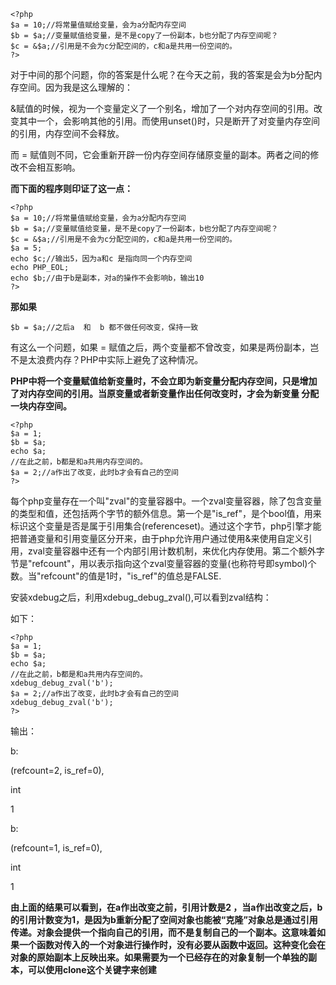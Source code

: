 ```
<?php
$a = 10;//将常量值赋给变量，会为a分配内存空间
$b = $a;//变量赋值给变量，是不是copy了一份副本，b也分配了内存空间呢？
$c = &$a;//引用是不会为c分配空间的，c和a是共用一份空间的。
?>
```
对于中间的那个问题，你的答案是什么呢？在今天之前，我的答案是会为b分配内存空间。因为我是这么理解的：

&赋值的时候，视为一个变量定义了一个别名，增加了一个对内存空间的引用。改变其中一个，会影响其他的引用。而使用unset()时，只是断开了对变量内存空间的引用，内存空间不会释放。

而 = 赋值则不同，它会重新开辟一份内存空间存储原变量的副本。两者之间的修改不会相互影响。

**而下面的程序则印证了这一点：**

```
<?php
$a = 10;//将常量值赋给变量，会为a分配内存空间
$b = $a;//变量赋值给变量，是不是copy了一份副本，b也分配了内存空间呢？
$c = &$a;//引用是不会为c分配空间的，c和a是共用一份空间的。
$a = 5;
echo $c;//输出5，因为a和c 是指向同一个内存空间
echo PHP_EOL;
echo $b;//由于b是副本，对a的操作不会影响b，输出10
?>
```
**那如果**

```
$b = $a;//之后a  和  b 都不做任何改变，保持一致
```
有这么一个问题，如果 = 赋值之后，两个变量都不曾改变，如果是两份副本，岂不是太浪费内存？PHP中实际上避免了这种情况。

**PHP中将一个变量赋值给新变量时，不会立即为新变量分配内存空间，只是增加了对内存空间的引用。当原变量或者新变量作出任何改变时，才会为新变量 分配一块内存空间。**

```
<?php
$a = 1;
$b = $a;
echo $a;
//在此之前，b都是和a共用内存空间的。
$a = 2;//a作出了改变，此时b才会有自己的空间
?>
```
每个php变量存在一个叫"zval"的变量容器中。一个zval变量容器，除了包含变量的类型和值，还包括两个字节的额外信息。第一个是"is_ref"，是个bool值，用来标识这个变量是否是属于引用集合(referenceset)。通过这个字节，php引擎才能把普通变量和引用变量区分开来，由于php允许用户通过使用&来使用自定义引用，zval变量容器中还有一个内部引用计数机制，来优化内存使用。第二个额外字节是"refcount"，用以表示指向这个zval变量容器的变量(也称符号即symbol)个数。当"refcount"的值是1时，"is_ref"的值总是FALSE.
 
安装xdebug之后，利用xdebug_debug_zval(),可以看到zval结构：

如下：

```
<?php
$a = 1;
$b = $a;
echo $a;
//在此之前，b都是和a共用内存空间的。
xdebug_debug_zval('b');
$a = 2;//a作出了改变，此时b才会有自己的空间
xdebug_debug_zval('b');
?>
```
输出：

b:

(refcount=2, is_ref=0),

int 

1

b:

(refcount=1, is_ref=0),

int 

1

**由上面的结果可以看到，在a作出改变之前，引用计数是2 ，当a作出改变之后，b的引用计数变为1，是因为b重新分配了空间对象也能被“克隆”对象总是通过引用传递。对象会提供一个指向自己的引用，而不是复制自己的一个副本。这意味着如果一个函数对传入的一个对象进行操作时，没有必要从函数中返回。这种变化会在对象的原始副本上反映出来。如果需要为一个已经存在的对象复制一个单独的副本，可以使用clone这个关键字来创建**